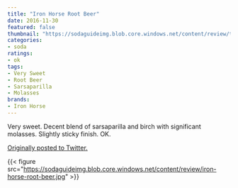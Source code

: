 ```yaml
---
title: "Iron Horse Root Beer"
date: 2016-11-30
featured: false
thumbnail: "https://sodaguideimg.blob.core.windows.net/content/review/thumbs/iron-horse-root-beer.jpg"
categories:
- soda
ratings:
- ok
tags:
- Very Sweet
- Root Beer
- Sarsaparilla
- Molasses
brands:
- Iron Horse
---
```


Very sweet. Decent blend of sarsaparilla and birch with significant molasses. Slightly sticky finish. OK.

[Originally posted to Twitter.](https://twitter.com/Cavorter/status/804041968833753089)

{{< figure src="https://sodaguideimg.blob.core.windows.net/content/review/iron-horse-root-beer.jpg" >}}

